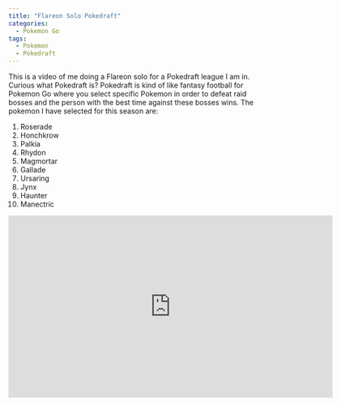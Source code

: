 ```yaml
---
title: "Flareon Solo Pokedraft"
categories:
  - Pokemon Go
tags:
  - Pokemon
  - Pokedraft
---
```


This is a video of me doing a Flareon solo for a Pokedraft league I am in. Curious what Pokedraft is? Pokedraft is kind of like fantasy football for Pokemon Go
where you select specific Pokemon in order to defeat raid bosses and the person with the best time against these bosses wins. The pokemon I have selected 
for this season are:

1. Roserade
2. Honchkrow
3. Palkia
4. Rhydon
5. Magmortar
6. Gallade
7. Ursaring
8. Jynx
9. Haunter
10. Manectric

<iframe width="640" height="360" src="https://www.youtube-nocookie.com/embed/w8Dj9cP8xtc?controls=0&amp;showinfo=0" frameborder="0" allowfullscreen></iframe>
